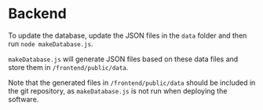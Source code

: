 # Backend

To update the database, update the JSON files in the `data` folder and then run `node makeDatabase.js`.

`makeDatabase.js` will generate JSON files based on these data files and store them in `/frontend/public/data`.

Note that the generated files in `/frontend/public/data` should be included in the git repository,
as `makeDatabase.js` is not run when deploying the software.
